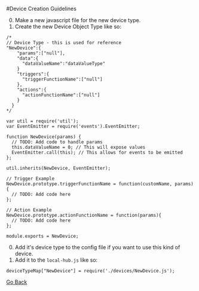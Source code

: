 #Device Creation Guidelines

0. Make a new javascript file for the new device type.
0. Create the new Device Object Type like so:
  ```
  /* 
  // Device Type - this is used for reference
  "NewDevice":{ 
      "params":["null"],
      "data":{
        "dataValueName":"dataValueType"
      }
      "triggers":{
        "triggerFunctionName":["null"]
      },
      "actions":{
        "actionFunctionName":["null"]
      }
    }
  */

  var util = require('util');
  var EventEmitter = require('events').EventEmitter;

  function NewDevice(params) {
    // TODO: Add code to handle params
    this.dataValueName = 0; // This will expose values
    EventEmitter.call(this); // This allows for events to be emitted
  };

  util.inherits(NewDevice, EventEmitter);
  
  // Trigger Example
  NewDevice.prototype.triggerFunctionName = function(customName, params){
    // TODO: Add code here
  };

  // Action Example
  NewDevice.prototype.actionFunctionName = function(params){
    // TODO: Add code here
  };
  
  module.exports = NewDevice;
  ```
0. Add it's device type to the config file if you want to use this kind of device.
0. Add it to the `local-hub.js` like so:

  ```
  deviceTypeMap["NewDevice"] = require('./devices/NewDevice.js');
  ```

[Go Back](README.md)